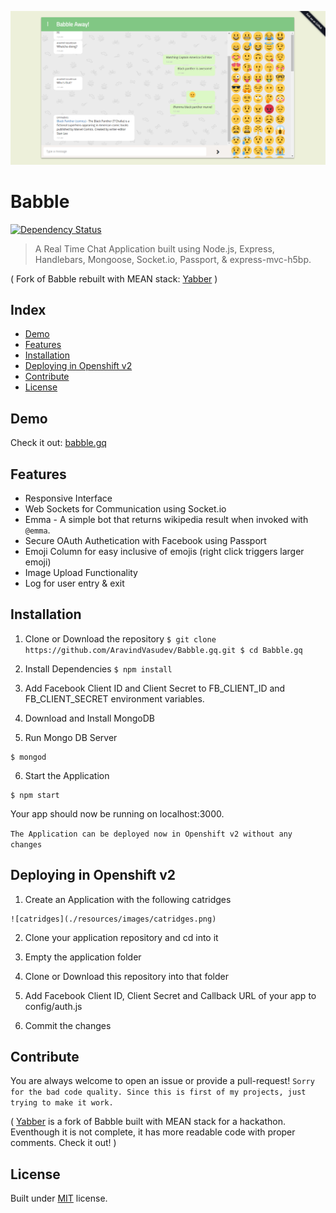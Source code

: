 ![screenshot](resources/images/screenshot.png)
# Babble
[![Dependency Status](https://www.versioneye.com/user/projects/5830b93d182815003cfd93e7/badge.svg?style=flat-square)](https://www.versioneye.com/user/projects/5830b93d182815003cfd93e7)
> A Real Time Chat Application built using Node.js, Express, Handlebars, Mongoose, Socket.io, Passport, & express-mvc-h5bp.

( Fork of Babble rebuilt with MEAN stack: [Yabber](https://github.com/AravindVasudev/Yabber) )

## Index
  * [Demo](#demo)
  * [Features](#features)
  * [Installation](#installation)
  * [Deploying in Openshift v2](#deploy)
  * [Contribute](#contribute)
  * [License](#license)

## Demo <a name="demo"></a>
Check it out: [babble.gq](http://babble.gq/)

## Features<a name="features"></a>
  * Responsive Interface
  * Web Sockets for Communication using Socket.io
  * Emma - A simple bot that returns wikipedia result when invoked with `@emma`.
  * Secure OAuth Authetication with Facebook using Passport
  * Emoji Column for easy inclusive of emojis (right click triggers larger emoji)
  * Image Upload Functionality
  * Log for user entry & exit

## Installation <a name="installation"></a>
  1. Clone or Download the repository
    ```
    $ git clone https://github.com/AravindVasudev/Babble.gq.git
    $ cd Babble.gq
    ```
  2. Install Dependencies
    ```
    $ npm install
    ```
  3. Add Facebook Client ID and Client Secret to FB_CLIENT_ID and FB_CLIENT_SECRET environment variables.

  4. Download and Install MongoDB

  5. Run Mongo DB Server
  ```
  $ mongod
  ```
  6. Start the Application
  ```
  $ npm start
  ```
  Your app should now be running on localhost:3000.

  `The Application can be deployed now in Openshift v2 without any changes`

## Deploying in Openshift v2 <a name="deploy"></a>
  1. Create an Application with the following catridges

    ![catridges](./resources/images/catridges.png)

  2. Clone your application repository and cd into it

  3. Empty the application folder

  4. Clone or Download this repository into that folder

  5. Add Facebook Client ID, Client Secret and Callback URL of your app to config/auth.js

  6. Commit the changes

## Contribute <a name="contribute"></a>
  You are always welcome to open an issue or provide a pull-request! `Sorry for the bad code quality. Since this is first of my projects, just trying to make it work.`

  ( [Yabber](https://github.com/AravindVasudev/Yabber) is a fork of Babble built with MEAN stack for a hackathon. Eventhough it is not complete, it has more readable code with proper comments. Check it out! )

## License <a name="license"></a>
Built under [MIT](http://www.opensource.org/licenses/mit-license.php) license.

